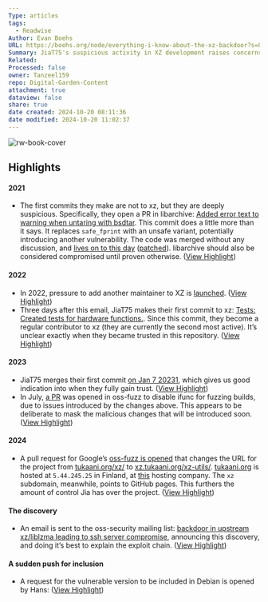 ```yaml
---
Type: articles
tags:
  - Readwise
Author: Evan Boehs
URL: https://boehs.org/node/everything-i-know-about-the-xz-backdoor?s=09
Summary: JiaT75's suspicious activity in XZ development raises concerns about potential backdoors and compromised code. The timeline shows a pattern of gaining trust and making changes that could lead to security vulnerabilities. GitHub eventually suspends JiaT75's account.
Related: 
Processed: false
owner: Tanzeel159
repo: Digital-Garden-Content
attachment: true
dataview: false
share: true
date created: 2024-10-20 08:11:36
date modified: 2024-10-20 11:02:37
---
```

![rw-book-cover](https://boehs.org/og/node/everything-i-know-about-the-xz-backdoor.png)

## Highlights
#### 2021
- The first commits they make are not to xz, but they are deeply suspicious. Specifically, they open a PR in libarchive: [Added error text to warning when untaring with bsdtar](https://github.com/libarchive/libarchive/pull/1609). This commit does a little more than it says. It replaces `safe_fprint` with an unsafe variant, potentially introducing another vulnerability. The code was merged without any discussion, and [lives on to this day](https://github.com/libarchive/libarchive/blob/master/tar/read.c#L374-L375) ([patched](https://github.com/libarchive/libarchive/pull/2101)). libarchive should also be considered compromised until proven otherwise. ([View Highlight](https://read.readwise.io/read/01ht9ex456c9xr8js6gjxwynxf))
#### 2022
- In 2022, pressure to add another maintainer to XZ is [launched](https://www.mail-archive.com/xz-devel@tukaani.org/msg00566.html). ([View Highlight](https://read.readwise.io/read/01ht9exw86w1q6xbcn1qc7tvyw))
- Three days after this email, JiaT75 makes their first commit to xz: [Tests: Created tests for hardware functions.](https://github.com/tukaani-project/xz/commit/aa75c5563a760aea3aa23d997d519e702e82726b). Since this commit, they become a regular contributor to xz (they are currently the second most active). It’s unclear exactly when they became trusted in this repository. ([View Highlight](https://read.readwise.io/read/01ht9ey9jfdy972bj21zag84sj))
#### 2023
- JiaT75 merges their first commit [on Jan 7 2023](https://github.com/tukaani-project/xz/pull/7)[1](https://boehs.org/node/everything-i-know-about-the-xz-backdoor?s=09#fn1), which gives us good indication into when they fully gain trust. ([View Highlight](https://read.readwise.io/read/01ht9ez17p5hpzrb0rrrebmmv7))
- In July, [a PR](https://github.com/google/oss-fuzz/pull/10667) was opened in oss-fuzz to disable ifunc for fuzzing builds, due to issues introduced by the changes above. This appears to be deliberate to mask the malicious changes that will be introduced soon. ([View Highlight](https://read.readwise.io/read/01ht9f0ereesrvhqh6f2xb0yht))
#### 2024
- A pull request for Google’s [oss-fuzz is opened](https://github.com/google/oss-fuzz/pull/11587) that changes the URL for the project from [tukaani.org/xz/](http://tukaani.org/xz/) to [xz.tukaani.org/xz-utils/](http://xz.tukaani.org/xz-utils/). [tukaani.org](http://tukaani.org) is hosted at `5.44.245.25` in Finland, at [this](https://www.zoner.fi/) hosting company. The `xz` subdomain, meanwhile, points to GitHub pages. This furthers the amount of control Jia has over the project. ([View Highlight](https://read.readwise.io/read/01ht9f1jjpy0yjcdqemq78q93d))
#### The discovery
- An email is sent to the oss-security mailing list: [backdoor in upstream xz/liblzma leading to ssh server compromise](https://www.openwall.com/lists/oss-security/2024/03/29/4), announcing this discovery, and doing it’s best to explain the exploit chain. ([View Highlight](https://read.readwise.io/read/01ht9f2bgypxj51xmvnkbfgv7c))
#### A sudden push for inclusion
- A request for the vulnerable version to be included in Debian is opened by Hans: ([View Highlight](https://read.readwise.io/read/01ht9f5yj8kea9ybv5mz568f3q))
